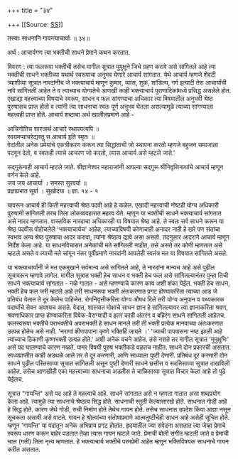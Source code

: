 +++
title = "३४"

+++
[[Source: [SS](https://satsangdhara.net/nbs/nbs-34.htm)]]

तस्याः साधनानि गायन्त्याचार्याः ॥ ३४॥  
  
अर्थ : आचार्यगण त्या भक्तीची साधने प्रेमाने कथन करतात.  
  
विवरण : त्या फलरूपा भक्तीची तसेच मागील सूत्रात मुमुक्षूने जिचे ग्रहण करावे असे सांगितले आहे त्या भक्तीची साधने भक्तीच्या यथार्थ स्वरूपाचा अनुभव घेणारे आचार्य सांगतात. येथे आचार्य म्हणजे शेवटी त्र्याशीव्या सूत्रात नारदांनीच जे भक्त्याचार्य म्हणून कुमार, व्यास, शुक, शांडिल्य, गर्ग इत्यादी तेरा आचार्यांची नांवे सांगितली आहेत ते व त्याच्याच योग्यतेचे आणखी काही भक्त्याचार्य पुराणादिकांमध्ये प्रसिद्ध असलेले होत. एखाद्या महत्त्वाच्या विषयाचे स्वरूप, साधन व फल सांगण्याचा अधिकार त्या विषयातील अनुभवी श्रेष्ठ पुरुषासच प्राप्त होतो व त्यांनी त्या साधनाचा स्वतः पूर्ण अनुभव घेतला असल्यामुळे त्याच्या सांगण्याला महत्त्वही प्राप्त होते. आचार्य शब्दाचा अर्थ खालीलप्रमाणे आहे -  
  
आचिनोतिच शास्त्रार्थ आचारे स्थापयत्यपि ॥  
स्वयमप्याचरेद्यस्तु स आचार्य इति स्मृतः ॥  
वेदांतील अनेक प्रमेयांचे एकत्रीकरण करून त्या सिद्धांताची जो स्थापना करतो म्हणजे बहुजन समाजाला पटवून देतो, व स्वतःही त्याचे आचरण जो करतो, त्यास आचार्य असे म्हटले जाते.'  
  
सद्‌गुरूंनाही आचार्य म्हटले जाते. श्रीज्ञानेश्वर महाराजांनी आपल्या सद्‌गुरू श्रीनिवृत्तिनाथांचे आचार्य म्हणून वर्णन केले आहे.  
जय जय आचार्या । समस्त सुरवर्या ॥  
प्रज्ञाप्रभात सूर्या । सुखोदया ॥ ज्ञा. १४ - १  
  
यावरून आचार्य ही किती महत्त्वाची श्रेष्ठ पदवी आहे हे कळेल. एखादी महत्त्वाची गोष्टही योग्य अधिकारी पुरुषानी सांगितली तरच तिला लोकव्यवहारात महत्त्व येते. म्हणून या भक्तीची साधने भक्त्याचार्य सांगतात असे नारद म्हणतात. वास्तविक नारदाचा अधिकारही या विषयात श्रेष्ठ आहे. ते स्वतः सर्व साधने करून या श्रेष्ठ पदवीस पोहोचलेले 'भक्त्याचार्यच' आहेत, त्याच्याविषयी कोणाचाही अनादर नाही हे खरे पण संतांचा स्वभाव अन्य श्रेष्ठ पुरुषाचा आदर करावा, त्यांना श्रेष्ठत्व द्यावे असा असतो. तदनुसार आदराने आचार्य म्हणून निर्देश केला आहे. या साधनविचारात अनेकांची मते सांगितली नाहीत, तसे असते तर कोणी म्हणतात असे म्हटले असते व त्याची मते सांगून नंतर पूर्वीप्रमाणे नारदांनी आपलेही स्वतंत्र मत या विषयात सांगितले असते.  
  
या भक्त्याचार्यांनी जे मत एकमुखाने सर्वमान्य असे सांगितले आहे, ते नारदांना मान्यच आहे असे पुढील सूत्रावरून म्हणावे लागेल. मागील सूत्रात भक्ती हेच साधन व भक्ती हेच फल असे सांगितल्यानंतर पुन्हा तिची साधने भक्त्याचार्य सांगतात - नव्हे गातात - असे म्हणण्याचे कारण काय अशी शंका येईल. भक्ती हेच साधन, भक्ती हेच फल जरी म्हटले आहे तरी साधनरूपा भक्ती अंतःकरणात प्रगट होण्याकरिता त्याच्या आड जे प्रतिबंध येतात ते दूर केलेच पाहिजेत. रोगनिवृत्तीकरिता योग्य औषध दिले तरी योग्य अनुपान व पथ्यकारक पदार्थांचे सेवन अवश्यच असते. वेदात, शास्त्रात मोक्षाचे साधन ज्ञान हे सांगितल्यावर त्या ज्ञानाकरिता श्रवण, श्रवणाधिकार प्राप्त होण्याकरिता विवेक-वैराग्यादी व इतर काही अंतरंग व बहिरंग साधने सांगितली आहेतच. फलस्वरूपा भक्तीचे पराभक्तीचे अपराभक्ती हे साधन मानले तरी ती भक्ती प्रत्येक मानवाच्या अंतःकरणात उत्पन्न होतेच असे नाही. 'नराणां क्षीणपापाना कृष्णे भक्तिर्हि जायते ।' 'ज्याची पापवासना नष्ट झाली आहे त्यांच्याच ठिकाणी कृष्णभक्ती उत्पन्न होते.' अशी अनेक वचने आहेत. तसे नसते तर मागील सूत्रात 'मुमुक्षुभिः' असे पद घालण्याचे कारण नव्हते. पामर विषयी पुरुष भक्तीकडे वळतच नाहीत. साधने दोन प्रकारची असतात. साध्यप्राप्तीत काही अडथळे आले तर ते दूर करणारी, आणि साध्याला पुष्टी देणारी. प्रतिबंध दूर करणारी दोन साधने पुढील पस्तिसाव्या सूत्रात सांगितली असून पुष्टी देणारी साधने छत्तीस व सदतिसाव्या सूत्रात दाखविली आहेत. तसेच आणखीही एका महत्त्वाच्या साधनाचा अडतीस ते चाळिसाव्या सूत्रात विचार केला आहे तो पुढे येईलच.  
  
सूत्रात "गायन्ति" असे पद आहे ते महत्त्वाचे आहे. साधने सांगतात असे न म्हणता गातात असा शब्दप्रयोग केला आहे. त्यामुळे त्या साधनाचे श्रेष्ठत्व सिद्ध होते. साधनाची स्तुती केल्यासारखे होते. साधनात गोडी आहे हे सिद्ध होते. कारण जेथे गोडी, रुची निर्माण होते तेथेच गायन होते. तसेच साधनात उपदेश किंवा आज्ञा नसून सूचकता असावी असे वाटते. गायन हे श्रोत्यांच्या संतोषाप्रमाणे आत्मतुष्टीचेही साधन आहे असेही सूचित होते. म्हणून 'गायन्ति' या पदातून अनेक अभिप्राय प्रगट होतात. हृदयातील ज्या संवेदना असतात त्या जेव्हा प्रेमाचे स्वरूप धारण करून बाहेर पडतात तेव्हा त्यास गायन म्हटले जाते. प्रेमाची बोली संगीत म्हटली जाते व प्रेमाची चाल (गती) तिला नृत्य म्हणतात. हे भक्त्याचार्य भक्तीचे परमप्रेमी आहेत म्हणून भक्तिविषयक साधनाचे गायन करीत असतात.  

